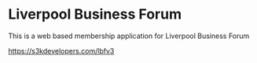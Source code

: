 # Liverpool Business Forum
This is a web based membership application for Liverpool Business Forum

https://s3kdevelopers.com/lbfv3
